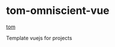 # tom-omniscient-vue

[tom](https://github.com/begandroide/tom-omniscient-vue/blob/readme/tom.png)

Template vuejs for projects
